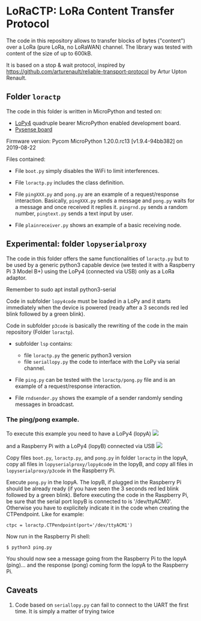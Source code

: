 # LoRaCTP: LoRa Content Transfer Protocol


The code in this repository allows to transfer blocks of bytes ("content") over a LoRa (pure LoRa, no LoRaWAN) channel. The library was tested with content of the size of up to 600kB.

It is based on a stop & wait protocol, inspired by https://github.com/arturenault/reliable-transport-protocol by Artur Upton Renault.


## Folder `loractp`

The code in this folder is written in MicroPython and tested on:

* [LoPy4](https://pycom.io/product/lopy4/) quadruple bearer MicroPython enabled development board. 
* [Pysense board](https://pycom.io/product/pysense-2-0-x/)

Firmware version: Pycom MicroPython 1.20.0.rc13 [v1.9.4-94bb382] on 2019-08-22

Files contained:
* File `boot.py` simply disables the WiFi to limit interferences.

* File `loractp.py` includes the class definition. 

* File `pingXXX.py` and `pong.py` are an example of a request/response interaction. Basically, `pingXXX.py` sends a message and `pong.py` waits for a message and once received it replies it. `pingrnd.py` sends a random number, `pingtext.py` sends a text input by user.

* File `plainreceiver.py` shows an example of a basic receiving node.



## Experimental: folder `lopyserialproxy`

The code in this folder offers the same functionalities of `loractp.py`  but to be used by a generic python3 capable device (we tested it with a Raspberry Pi 3 Model B+) using the LoPy4 (connected via USB) only as a LoRa adaptor.

Remember to sudo apt install python3-serial

Code in subfolder `lopy4code` must be loaded in a LoPy and it starts immediately when the device is powered (ready after a 3 seconds red led blink followed by a green blink).

Code in subfolder `p3code` is basically the rewriting of the code in the main repository (Folder `loractp`). 

* subfolder `lsp` contains:
	- file  `loractp.py` the generic python3 version
	- file `seriallopy.py` the code to interface with the LoPy via serial channel.

* File `ping.py` can be tested with the `loractp/pong.py` file and is an example of a request/response interaction.

* File `rndsender.py` shows the example of a sender randomly sending messages in broadcast. 

### The ping/pong example.

To execute this example you need to have  a LoPy4 (lopyA)
![](https://i.imgur.com/A0EfDnS.jpg)

and a Raspberry Pi with a LoPy4 (lopyB) connected via USB
![](https://i.imgur.com/kjrSZIf.jpg)

Copy files `boot.py`, `loractp.py`, and `pong.py` in folder `loractp` in the lopyA, copy all files in `lopyserialproxy/lopy4code` in the lopyB, and copy all files in `lopyserialproxy/p3code` in the Raspberry Pi.

Execute `pong.py` in the lopyA.
The lopyB, if plugged in the Raspberry Pi should be already ready (if you have seen the 3 seconds red led blink followed by a green blink).
Before executing the code in the Raspberry Pi, be sure that the serial port lopyB is connected to is '/dev/ttyACM0'. Otherwise you have to explicitely indicate it in the code when creating the CTPendpoint. Like for example:
````
ctpc = loractp.CTPendpoint(port='/dev/ttyACM1')
````
Now run in the Raspberry Pi shell:
```
$ python3 ping.py
```
You should now see a message going from the Raspberry Pi to the lopyA (ping)... and the response (pong) coming form the lopyA to the Raspberry Pi.

## Caveats
1. Code based on `seriallopy.py` can fail to connect to the UART the first time. It is simply a matter of trying twice

